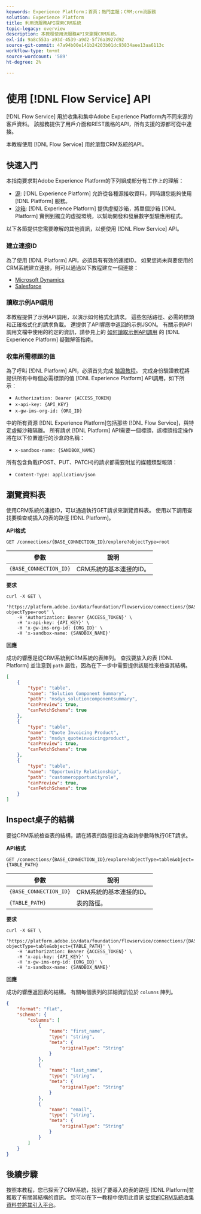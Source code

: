 ```yaml
---
keywords: Experience Platform；首頁；熱門主題；CRM;crm流服務
solution: Experience Platform
title: 利用流服務API探索CRM系統
topic-legacy: overview
description: 本教程使用流服務API來瀏覽CRM系統。
exl-id: 9a8c553a-a93d-4539-a9d2-5f76a3927d92
source-git-commit: 47a94b00e141b24203b01dc93834aee13aa6113c
workflow-type: tm+mt
source-wordcount: '589'
ht-degree: 2%

---
```


# 使用 [!DNL Flow Service] API

[!DNL Flow Service] 用於收集和集中Adobe Experience Platform內不同來源的客戶資料。 該服務提供了用戶介面和REST風格的API，所有支援的源都可從中連接。

本教程使用 [!DNL Flow Service] 用於瀏覽CRM系統的API。

## 快速入門

本指南要求對Adobe Experience Platform的下列組成部分有工作上的理解：

* [源](../../../home.md): [!DNL Experience Platform] 允許從各種源接收資料，同時讓您能夠使用 [!DNL Platform] 服務。
* [沙箱](../../../../sandboxes/home.md): [!DNL Experience Platform] 提供虛擬沙箱，將單個沙箱 [!DNL Platform] 實例到獨立的虛擬環境，以幫助開發和發展數字型驗應用程式。

以下各節提供您需要瞭解的其他資訊，以便使用 [!DNL Flow Service] API。

### 建立連接ID

為了使用 [!DNL Platform] API，必須具有有效的連接ID。 如果您尚未與要使用的CRM系統建立連接，則可以通過以下教程建立一個連接：

* [Microsoft Dynamics](../create/crm/ms-dynamics.md)
* [Salesforce](../create/crm/salesforce.md)

### 讀取示例API調用

本教程提供了示例API調用，以演示如何格式化請求。 這些包括路徑、必需的標頭和正確格式化的請求負載。 還提供了API響應中返回的示例JSON。 有關示例API調用文檔中使用的約定的資訊，請參見上的 [如何讀取示例API調用](../../../../landing/troubleshooting.md#how-do-i-format-an-api-request) 的 [!DNL Experience Platform] 疑難解答指南。

### 收集所需標題的值

為了呼叫 [!DNL Platform] API，必須首先完成 [驗證教程](https://www.adobe.com/go/platform-api-authentication-en)。 完成身份驗證教程將提供所有中每個必需標頭的值 [!DNL Experience Platform] API調用，如下所示：

* `Authorization: Bearer {ACCESS_TOKEN}`
* `x-api-key: {API_KEY}`
* `x-gw-ims-org-id: {ORG_ID}`

中的所有資源 [!DNL Experience Platform]包括那些 [!DNL Flow Service]，與特定虛擬沙箱隔離。 所有請求 [!DNL Platform] API需要一個標頭，該標頭指定操作將在以下位置進行的沙盒的名稱：

* `x-sandbox-name: {SANDBOX_NAME}`

所有包含負載(POST、PUT、PATCH)的請求都需要附加的媒體類型報頭：

* `Content-Type: application/json`

## 瀏覽資料表

使用CRM系統的連接ID，可以通過執行GET請求來瀏覽資料表。 使用以下調用查找要檢查或插入的表的路徑 [!DNL Platform]。

**API格式**

```http
GET /connections/{BASE_CONNECTION_ID}/explore?objectType=root
```

| 參數 | 說明 |
| --- | --- |
| `{BASE_CONNECTION_ID}` | CRM系統的基本連接的ID。 |

**要求**

```shell
curl -X GET \
    'https://platform.adobe.io/data/foundation/flowservice/connections/{BASE_CONNECTION_ID}/explore?objectType=root' \
    -H 'Authorization: Bearer {ACCESS_TOKEN}' \
    -H 'x-api-key: {API_KEY}' \
    -H 'x-gw-ims-org-id: {ORG_ID}' \
    -H 'x-sandbox-name: {SANDBOX_NAME}'
```

**回應**

成功的響應是從CRM系統到CRM系統的表陣列。 查找要放入的表 [!DNL Platform] 並注意到 `path` 屬性，因為在下一步中需要提供該屬性來檢查其結構。

```json
[
    {
        "type": "table",
        "name": "Solution Component Summary",
        "path": "msdyn_solutioncomponentsummary",
        "canPreview": true,
        "canFetchSchema": true
    },
    {
        "type": "table",
        "name": "Quote Invoicing Product",
        "path": "msdyn_quoteinvoicingproduct",
        "canPreview": true,
        "canFetchSchema": true
    },
    {
        "type": "table",
        "name": "Opportunity Relationship",
        "path": "customeropportunityrole",
        "canPreview": true,
        "canFetchSchema": true
    }
]
```

## Inspect桌子的結構

要從CRM系統檢查表的結構，請在將表的路徑指定為查詢參數時執行GET請求。

**API格式**

```http
GET /connections/{BASE_CONNECTION_ID}/explore?objectType=table&object={TABLE_PATH}
```

| 參數 | 說明 |
| --- | --- |
| `{BASE_CONNECTION_ID}` | CRM系統的基本連接的ID。 |
| `{TABLE_PATH}` | 表的路徑。 |

**要求**

```shell
curl -X GET \
    'https://platform.adobe.io/data/foundation/flowservice/connections/{BASE_CONNECTION_ID}/explore?objectType=table&object={TABLE_PATH}' \
    -H 'Authorization: Bearer {ACCESS_TOKEN}' \
    -H 'x-api-key: {API_KEY}' \
    -H 'x-gw-ims-org-id: {ORG_ID}' \
    -H 'x-sandbox-name: {SANDBOX_NAME}'
```

**回應**

成功的響應返回表的結構。 有關每個表列的詳細資訊位於 `columns` 陣列。

```json
{
    "format": "flat",
    "schema": {
        "columns": [
            {
                "name": "first_name",
                "type": "string",
                "meta": {
                    "originalType": "String"
                }
            },
            {
                "name": "last_name",
                "type": "string",
                "meta": {
                    "originalType": "String"
                }
            },
            {
                "name": "email",
                "type": "string",
                "meta": {
                    "originalType": "String"
                }
            }
        ]
    }
}
```

## 後續步驟

按照本教程，您已探索了CRM系統，找到了要導入的表的路徑 [!DNL Platform]並獲取了有關其結構的資訊。 您可以在下一教程中使用此資訊 [從您的CRM系統收集資料並將其引入平台](../collect/crm.md)。
